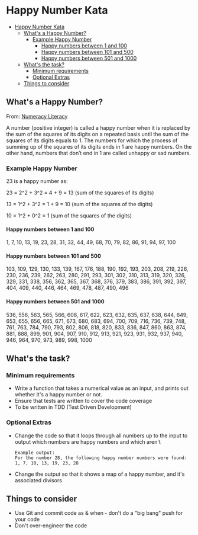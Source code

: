 # Happy Number Kata

<!-- TOC -->

* [Happy Number Kata](#happy-number-kata)
    * [What's a Happy Number?](#whats-a-happy-number)
        * [Example Happy Number](#example-happy-number)
            * [Happy numbers between 1 and 100](#happy-numbers-between-1-and-100)
            * [Happy numbers between 101 and 500](#happy-numbers-between-101-and-500)
            * [Happy numbers between 501 and 1000](#happy-numbers-between-501-and-1000)
    * [What's the task?](#whats-the-task)
        * [Minimum requirements](#minimum-requirements)
        * [Optional Extras](#optional-extras)
    * [Things to consider](#things-to-consider)

<!-- TOC -->

## What's a Happy Number?

From: [Numeracy Literacy](https://numeracyliteracy.com/happy-and-unhappy-numbers/)

A number (positive integer) is called a happy number when it is replaced by the sum of the squares of its digits on a
repeated basis until the sum of the squares of its digits equals to 1. The numbers for which the process of summing up
of the squares of its digits ends in 1 are happy numbers. On the other hand, numbers that don’t end in 1 are called
unhappy or sad numbers.

### Example Happy Number

23 is a happy number as:

23 = 2^2 + 3^2 = 4 + 9 = 13 (sum of the squares of its digits)

13 = 1^2 + 3^2 = 1 + 9 = 10 (sum of the squares of the digits)

10 = 1^2 + 0^2 = 1 (sum of the squares of the digits)

#### Happy numbers between 1 and 100

1, 7, 10, 13, 19, 23, 28, 31, 32, 44, 49, 68, 70, 79, 82, 86, 91, 94, 97, 100

#### Happy numbers between 101 and 500

103, 109, 129, 130, 133, 139, 167, 176, 188, 190, 192, 193, 203, 208, 219, 226, 230, 236, 239, 262, 263, 280, 291, 293,
301, 302, 310, 313, 319, 320, 326, 329, 331, 338, 356, 362, 365, 367, 368, 376, 379, 383, 386, 391, 392, 397, 404, 409,
440, 446, 464, 469, 478, 487, 490, 496

#### Happy numbers between 501 and 1000

536, 556, 563, 565, 566, 608, 617, 622, 623, 632, 635, 637, 638, 644, 649, 653, 655, 656, 665, 671, 673, 680, 683, 694,
700, 709, 716, 736, 739, 748, 761, 763, 784, 790, 793, 802, 806, 818, 820, 833, 836, 847, 860, 863, 874, 881, 888, 899,
901, 904, 907, 910, 912, 913, 921, 923, 931, 932, 937, 940, 946, 964, 970, 973, 989, 998, 1000

## What's the task?

### Minimum requirements

- Write a function that takes a numerical value as an input, and prints out whether it's a happy number or not.
- Ensure that tests are written to cover the code coverage
- To be written in TDD (Test Driven Development)

### Optional Extras

- Change the code so that it loops through all numbers up to the input to output which numbers are happy numbers and
  which aren't
  ```
  Example output:
  For the number 28, the following happy number numbers were found: 1, 7, 10, 13, 19, 23, 28
  ```
- Change the output so that it shows a map of a happy number, and it's associated divisors

## Things to consider

- Use Git and commit code as & when - don't do a "big bang" push for your code
- Don't over-engineer the code
